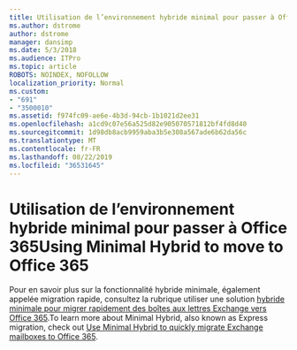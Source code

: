 ```yaml
---
title: Utilisation de l’environnement hybride minimal pour passer à Office 365
ms.author: dstrome
author: dstrome
manager: dansimp
ms.date: 5/3/2018
ms.audience: ITPro
ms.topic: article
ROBOTS: NOINDEX, NOFOLLOW
localization_priority: Normal
ms.custom:
- "691"
- "3500010"
ms.assetid: f974fc09-ae6e-4b3d-94cb-1b1021d2ee31
ms.openlocfilehash: a1cd9c07e56a525d82e905070571812bf4fd8d40
ms.sourcegitcommit: 1d98db8acb9959aba3b5e308a567ade6b62da56c
ms.translationtype: MT
ms.contentlocale: fr-FR
ms.lasthandoff: 08/22/2019
ms.locfileid: "36531645"
---
```

# <a name="using-minimal-hybrid-to-move-to-office-365"></a><span data-ttu-id="1a362-102">Utilisation de l’environnement hybride minimal pour passer à Office 365</span><span class="sxs-lookup"><span data-stu-id="1a362-102">Using Minimal Hybrid to move to Office 365</span></span>

<span data-ttu-id="1a362-103">Pour en savoir plus sur la fonctionnalité hybride minimale, également appelée migration rapide, consultez la rubrique utiliser une solution [hybride minimale pour migrer rapidement des boîtes aux lettres Exchange vers Office 365](https://support.office.com/article/FDECCEED-0702-4AF3-85BE-F2A0013937EF.aspx).</span><span class="sxs-lookup"><span data-stu-id="1a362-103">To learn more about Minimal Hybrid, also known as Express migration, check out [Use Minimal Hybrid to quickly migrate Exchange mailboxes to Office 365](https://support.office.com/article/FDECCEED-0702-4AF3-85BE-F2A0013937EF.aspx).</span></span>

